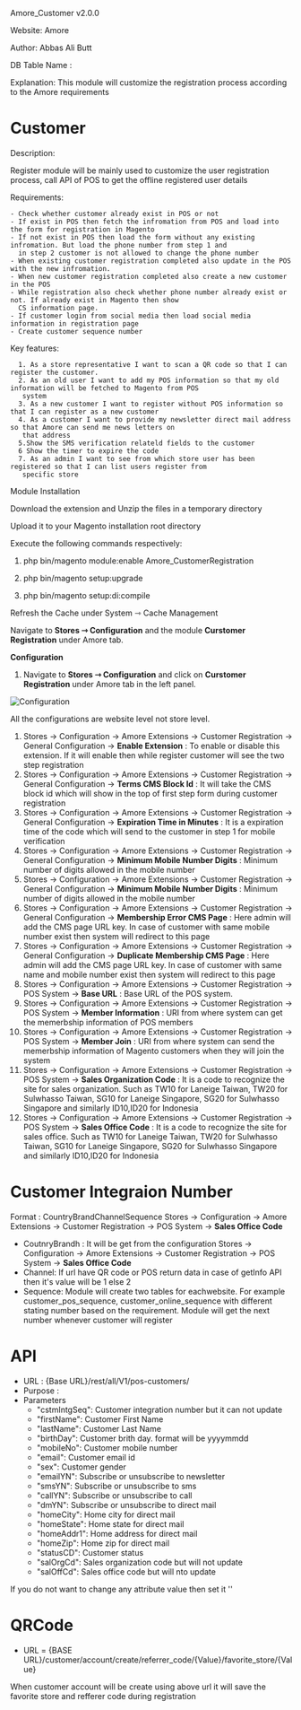 Amore_Customer v2.0.0

Website: Amore

Author: Abbas Ali Butt

DB Table Name :
 
Explanation: This module will customize the registration process according to the Amore requirements

# Customer

Description:

Register module will be mainly used to customize the user registration process, call API of POS to get the offline
 registered user details

Requirements:

    - Check whether customer already exist in POS or not
    - If exist in POS then fetch the infromation from POS and load into the form for registration in Magento
    - If not exist in POS then load the form without any existing infromation. But load the phone number from step 1 and
      in step 2 customer is not allowed to change the phone number
    - When existing customer registration completed also update in the POS with the new infromation.  
    - When new customer registration completed also create a new customer in the POS
    - While registration also check whether phone number already exist or not. If already exist in Magento then show 
      CS information page.
    - If customer login from social media then load social media information in registration page
    - Create customer sequence number


Key features:

      1. As a store representative I want to scan a QR code so that I can register the customer.
      2. As an old user I want to add my POS information so that my old information will be fetched to Magento from POS
       system
      3. As a new customer I want to register without POS information so that I can register as a new customer
      4. As a customer I want to provide my newsletter direct mail address so that Amore can send me news letters on
       that address
      5.Show the SMS verification relateld fields to the customer
      6 Show the timer to expire the code
      7. As an admin I want to see from which store user has been registered so that I can list users register from
       specific store

Module Installation

Download the extension and Unzip the files in a temporary directory

Upload it to your Magento installation root directory

Execute the following commands respectively:

1.  php bin/magento module:enable Amore_CustomerRegistration

2.  php bin/magento setup:upgrade

3.  php bin/magento setup:di:compile

Refresh the Cache under System ⇾ Cache Management

Navigate to **Stores ⇾ Configuration** and the module **Curstomer Registration** under Amore tab.


**Configuration**

1. Navigate to **Stores ⇾ Configuration** and click on **Curstomer Registration** under Amore tab in the left panel.

 
 ![Configuration](https://i.ibb.co/xJs59Wk/Selection-046.png)
 
 All the configurations are website level not store level.
 
1. Stores -> Configuration -> Amore Extensions -> Customer Registration -> General Configuration -> **Enable Extension** : To 
enable or disable this extension. If it will enable then while register customer will see the two step registration 
1. Stores -> Configuration -> Amore Extensions -> Customer Registration -> General Configuration -> **Terms CMS Block Id** : It will 
take the CMS block id which will show in the top of first step form during customer registration
1. Stores -> Configuration -> Amore Extensions -> Customer Registration -> General Configuration -> **Expiration Time in Minutes** : It is 
a expiration time of the code which will send to the customer in step 1 for mobile verification
1.  Stores -> Configuration -> Amore Extensions -> Customer Registration -> General Configuration -> **Minimum Mobile Number Digits** : Minimum number of 
digits allowed in the mobile number
1.  Stores -> Configuration -> Amore Extensions -> Customer Registration -> General Configuration -> **Minimum Mobile Number Digits** : Minimum number of 
digits allowed in the mobile number
1.  Stores -> Configuration -> Amore Extensions -> Customer Registration -> General Configuration -> **Membership Error CMS Page** : Here admin will add the 
CMS page URL key. In case of customer with same mobile number exist then system will redirect to this page
1.  Stores -> Configuration -> Amore Extensions -> Customer Registration -> General Configuration -> **Duplicate Membership CMS Page** : Here admin will add the 
CMS page URL key. In case of customer with same name and mobile number exist then system will redirect to this page
1.  Stores -> Configuration -> Amore Extensions -> Customer Registration -> POS System -> **Base URL** : Base URL of the POS system.
1.  Stores -> Configuration -> Amore Extensions -> Customer Registration -> POS System -> **Member Information** : URI from where system can get the memerbship
information of POS members 
1.  Stores -> Configuration -> Amore Extensions -> Customer Registration -> POS System -> **Member Join** : URI from where system can send the memerbship
information of Magento customers when they will join the system
1.  Stores -> Configuration -> Amore Extensions -> Customer Registration -> POS System -> **Sales Organization Code** : It is a code to recognize the site for sales organization. Such as
TW10 for Laneige Taiwan, TW20 for Sulwhasso Taiwan, SG10 for Laneige Singapore, SG20 for Sulwhasso Singapore and similarly ID10,ID20 for Indonesia
1.  Stores -> Configuration -> Amore Extensions -> Customer Registration -> POS System -> **Sales Office Code** : It is a code to recognize the site for sales office. Such as 
TW10 for Laneige Taiwan, TW20 for Sulwhasso Taiwan, SG10 for Laneige Singapore, SG20 for Sulwhasso Singapore and similarly ID10,ID20 for Indonesia
 
# Customer Integraion Number
 
Format : CountryBrandChannelSequence Stores -> Configuration -> Amore Extensions -> Customer Registration -> POS System -> **Sales Office Code** 

- CoutnryBrandh : It will be get from the configuration Stores -> Configuration -> Amore Extensions -> Customer Registration -> POS System -> **Sales Office Code** 
- Channel: If url have QR code or POS return data in case of getInfo API then it's value will be 1 else 2
- Sequence: Module will create two tables for eachwebsite. For example customer_pos_sequence, customer_online_sequence with different stating number based on the requirement. Module will get 
the next number whenever customer will register

# API

- URL :  {Base URL}/rest/all/V1/pos-customers/
- Purpose : 
- Parameters
    - "cstmIntgSeq": Customer integration number but it can not update
    - "firstName": Customer First Name
    - "lastName": Customer Last Name
    - "birthDay": Customer brith day. format will be yyyymmdd
    - "mobileNo": Customer mobile number
    - "email": Customer email id
    - "sex": Customer gender
    - "emailYN": Subscribe or unsubscribe to newsletter
    - "smsYN": Subscribe or unsubscribe to sms
    - "callYN": Subscribe or unsubscribe to call
    - "dmYN": Subscribe or unsubscribe to direct mail
    - "homeCity": Home city for direct mail
    - "homeState": Home state for direct mail
    - "homeAddr1": Home address for direct mail
    - "homeZip": Home zip for direct mail
    - "statusCD": Customer status
    - "salOrgCd": Sales organization code but will not update
    - "salOffCd": Sales office code but will nto update
    
If you do not want to change any attribute value then set it ''

# QRCode

- URL = {BASE URL}/customer/account/create/referrer_code/{Value}/favorite_store/{Value}

When customer account will be create using above url it will save the favorite store and refferer code during registration